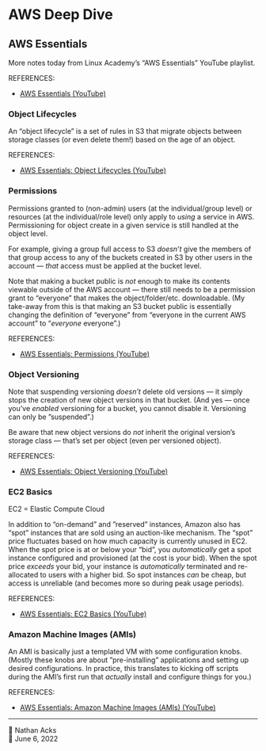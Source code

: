 # AWS Deep Dive

## AWS Essentials

More notes today from Linux Academy’s “AWS Essentials” YouTube playlist.

REFERENCES:

* [AWS Essentials (YouTube)](https://youtube.com/playlist?list=PLv2a_5pNAko0Mijc6mnv04xeOut443Wnk)

### Object Lifecycles

An “object lifecycle” is a set of rules in S3 that migrate objects between storage classes (or even delete them!) based on the age of an object.

REFERENCES:

* [AWS Essentials: Object Lifecycles (YouTube)](//youtu.be/B-z9hNj3Fw4)

### Permissions

Permissions granted to (non-admin) users (at the individual/group level) or resources (at the individual/role level) only apply to *using* a service in AWS. Permissioning for object create in a given service is still handled at the object level.

For example, giving a group full access to S3 *doesn’t* give the members of that group access to any of the buckets created in S3 by other users in the account — *that* access must be applied at the bucket level.

Note that making a bucket public is *not* enough to make its contents viewable outside of the AWS account — there still needs to be a permission grant to “everyone” that makes the object/folder/etc. downloadable. (My take-away from this is that making an S3 bucket public is essentially changing the definition of “everyone” from “everyone in the current AWS account” to “*everyone* everyone”.)

REFERENCES:

* [AWS Essentials: Permissions (YouTube)](//youtu.be/X7vfDa1ygeo)

### Object Versioning

Note that suspending versioning *doesn’t* delete old versions — it simply stops the creation of new object versions in that bucket. (And yes — once you’ve *enabled* versioning for a bucket, you cannot disable it. Versioning can only be ”suspended”.)

Be aware that new object versions do *not* inherit the original version’s storage class — that’s set per object (even per versioned object).

REFERENCES:

* [AWS Essentials: Object Versioning (YouTube)](//youtu.be/I-OW9Kr2NGs)

### EC2 Basics

EC2 = Elastic Compute Cloud

In addition to “on-demand” and ”reserved” instances, Amazon also has “spot” instances that are sold using an auction-like mechanism. The “spot” price fluctuates based on how much capacity is currently unused in EC2. When the spot price is at or below your “bid”, you *automatically* get a spot instance configured and provisioned (at the cost is your bid). When the spot price *exceeds* your bid, your instance is *automatically* terminated and re-allocated to users with a higher bid. So spot instances *can* be cheap, but access is unreliable (and becomes more so during peak usage periods).

REFERENCES:

* [AWS Essentials: EC2 Basics (YouTube)](//youtu.be/dO1X7QG_4xw)

### Amazon Machine Images (AMIs)

An AMI is basically just a templated VM with some configuration knobs. (Mostly these knobs are about ”pre-installing” applications and setting up desired configurations. In practice, this translates to kicking off scripts during the AMI’s first run that *actually* install and configure things for you.)

REFERENCES:

* [AWS Essentials: Amazon Machine Images (AMIs) (YouTube)](//youtu.be/B7M31vywgs4)

- - - -

<span aria-hidden="true">👤</span> Nathan Acks  
<span aria-hidden="true">📅</span> June 6, 2022
